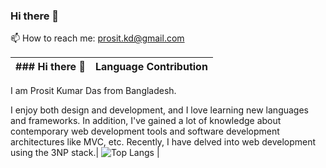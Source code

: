 ### Hi there 👋 


📫 How to reach me: prosit.kd@gmail.com

|### Hi there 👋 | Language Contribution |
|---| --- |
I am Prosit Kumar Das from Bangladesh.

I enjoy both design and development, and I love learning new languages and frameworks. In addition, I've gained a lot of knowledge about contemporary web development tools and software development architectures like MVC, etc. Recently, I have delved into web development using the 3NP stack.| ![Top Langs](https://github-readme-stats.vercel.app/api/top-langs/?username=PrositKD&theme=tokyonight) |
